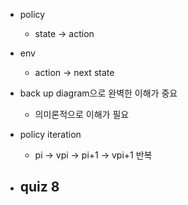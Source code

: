 - policy
	- state -> action
- env
	- action -> next state

- back up diagram으로 완벽한 이해가 중요
	- 의미론적으로 이해가 필요

- policy iteration
	- pi -> vpi -> pi+1 -> vpi+1 반복
- quiz 8
	- 